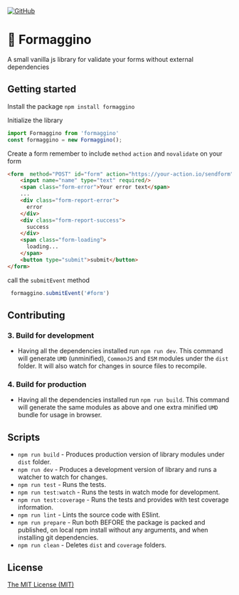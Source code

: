 [![GitHub](https://img.shields.io/badge/license-MIT-green?style=flat-square)](./LICENSE)

# 🧀 Formaggino

A small vanilla js library for validate your forms without external dependencies


## Getting started

Install the package 
`npm install formaggino`

Initialize the library
```js
import Formaggino from 'formaggino' 
const formaggino = new Formaggino();
```

Create a form remember to include `method` `action` and `novalidate` on your form
```html
<form  method="POST" id="form" action="https://your-action.io/sendform" novalidate>
    <input name="name" type="text" required/>
    <span class="form-error">Your error text</span>
    ...
    <div class="form-report-error">
      error
    </div>
    <div class="form-report-success">
      success
    </div>
    <span class="form-loading">
      loading...
    </span>
    <button type="submit">submit</button>
</form>
```
call the `submitEvent` method

```js
 formaggino.submitEvent('#form')
```

## Contributing
### 3. Build for development

- Having all the dependencies installed run `npm run dev`. This command will generate `UMD` (unminified), `CommonJS` and `ESM` modules under the `dist` folder. It will also watch for changes in source files to recompile.

### 4. Build for production

- Having all the dependencies installed run `npm run build`. This command will generate the same modules as above and one extra minified `UMD` bundle for usage in browser.

## Scripts

- `npm run build` - Produces production version of library modules under `dist` folder.
- `npm run dev` - Produces a development version of library and runs a watcher to watch for changes.
- `npm run test` - Runs the tests.
- `npm run test:watch` - Runs the tests in watch mode for development.
- `npm run test:coverage` - Runs the tests and provides with test coverage information.
- `npm run lint` - Lints the source code with ESlint.
- `npm run prepare` - Run both BEFORE the package is packed and published, on local npm install without any arguments, and when installing git dependencies.
- `npm run clean` - Deletes `dist` and `coverage` folders.


## License

[The MIT License (MIT)](https://github.com/lotrekagency/formaggino/blob/3415e9878e9c90ddc39daad87d71820fca65d925/LICENSE)
